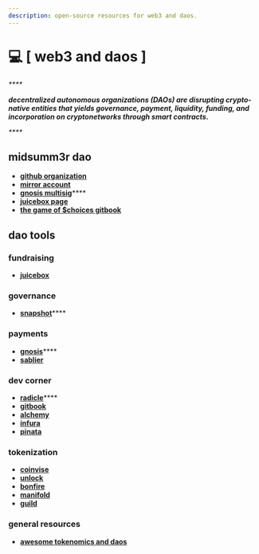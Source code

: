 ```yaml
---
description: open-source resources for web3 and daos.
---
```


# 💻 \[ web3 and daos ]

_****_

_**decentralized autonomous organizations (DAOs) are disrupting crypto-native entities that yields governance, payment, liquidity, funding, and incorporation on cryptonetworks through smart contracts.**_

_****_

## midsumm3r dao&#x20;

* ****[**github organization**](https://github.com/Midsumm3rDAO)****
* ****[**mirror account**](https://mirror.xyz/midsumm3r.eth)****
* [**gnosis multisig**](http://safe.midsumm3r.xyz/)****
* ****[**juicebox page**](https://juicebox.money/v2/p/229)****
* ****[**the game of $choices gitbook**](https://docs.choices.game/)****

## dao tools



### fundraising

* ****[**juicebox**](https://juicebox.money/)****

### governance

* [**snapshot**](https://snapshot.org/#/)****

### payments

* [**gnosis**](https://gnosis.io/)****
* ****[**sablier**](https://sablier.finance/)****

### dev corner

* [**radicle**](https://radicle.xyz/)****
* ****[**gitbook**](https://www.gitbook.com/)****
* ****[**alchemy**](https://www.alchemy.com/)****
* ****[**infura**](https://infura.io/)****
* ****[**pinata**](https://www.pinata.cloud/)****

### tokenization

* ****[**coinvise**](https://www.coinvise.co/)****
* ****[**unlock**](https://unlock-protocol.com/)****
* ****[**bonfire**](https://www.trybonfire.xyz/)****
* ****[**manifold**](https://www.manifold.xyz/)****
* ****[**guild**](https://guild.xyz/)****



### general resources

* [**awesome tokenomics and daos**](https://github.com/bt3gl-labs/Awesome-Tokenomics-and-DAOs)

